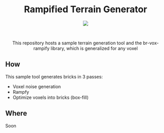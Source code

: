 <h1 align=center>Rampified Terrain Generator</h1>

<p align=center>
<img src=https://user-images.githubusercontent.com/7478134/147531396-22f250a8-4ce7-486c-8170-89548e8ecf14.png>
</p>
<br>
<p align=center>
This repository hosts a sample terrain generation tool and the br-vox-rampify library, which
is generalized for any voxel

## How
This sample tool generates bricks in 3 passes:
- Voxel noise generation
- Rampfy
- Optimize voxels into bricks (box-fill)

## Where
Soon
